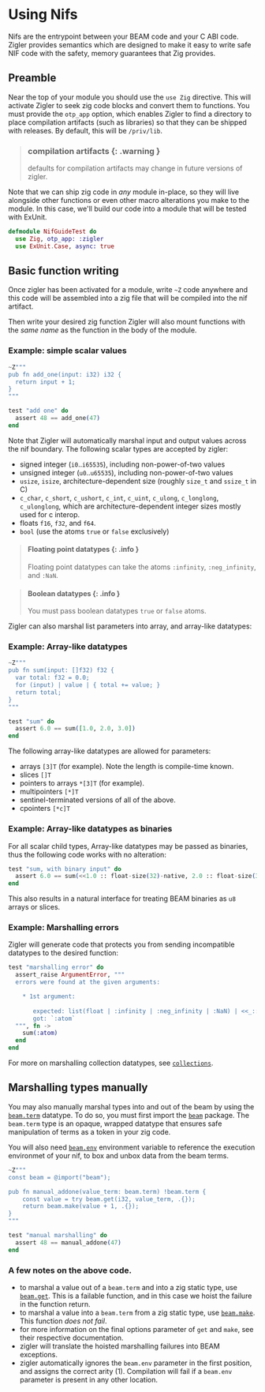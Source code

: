 # Using Nifs

Nifs are the entrypoint between your BEAM code and your C ABI code.  Zigler 
provides semantics which are designed to make it easy to write safe NIF code 
with the safety, memory guarantees that Zig provides.

## Preamble

Near the top of your module you should use the `use Zig` directive.  This will 
activate Zigler to seek zig code blocks and convert them to functions.  You 
must provide the `otp_app` option, which enables Zigler to find a directory to 
place compilation artifacts (such as libraries) so that they can be shipped 
with releases.  By default, this will be `/priv/lib`.

> ### compilation artifacts {: .warning }
>
> defaults for compilation artifacts may change in future versions of 
> zigler.

Note that we can ship zig code in *any* module in-place, so they will live 
alongside other functions or even other macro alterations you make to the 
module.  In this case, we'll build our code into a module that will be tested 
with ExUnit.

```elixir
defmodule NifGuideTest do
  use Zig, otp_app: :zigler
  use ExUnit.Case, async: true
```

## Basic function writing

Once zigler has been activated for a module, write `~Z` code anywhere and this 
code will be assembled into a zig file that will be compiled into the nif 
artifact.  

Then write your desired zig function Zigler will also mount functions with the 
*same name* as the function in the body of the module.

### Example: simple scalar values

```elixir
~Z"""
pub fn add_one(input: i32) i32 {
  return input + 1;
}
"""

test "add one" do
  assert 48 == add_one(47)
end
```

Note that Zigler will automatically marshal input and output values across the 
nif boundary.  The following scalar types are accepted by zigler:

- signed integer (`i0`..`i65535`), including non-power-of-two values
- unsigned integer (`u0`..`u65535`), including non-power-of-two values
- `usize`, `isize`, architecture-dependent size (roughly `size_t` and 
  `ssize_t` in C)
- `c_char`, `c_short`, `c_ushort`, `c_int`, `c_uint`, `c_ulong`, 
  `c_longlong`, `c_ulonglong`, which are architecture-dependent
  integer sizes mostly used for c interop.
- floats `f16`, `f32`, and `f64`.
- `bool` (use the atoms `true` or `false` exclusively)

> #### Floating point datatypes {: .info }
>
> Floating point datatypes can take the atoms `:infinity`, 
> `:neg_infinity`, and `:NaN`.

> #### Boolean datatypes {: .info }
>
> You must pass boolean datatypes `true` or `false` atoms.

Zigler can also marshal list parameters into array, and array-like 
datatypes:

### Example: Array-like datatypes

```elixir
~Z"""
pub fn sum(input: []f32) f32 {
  var total: f32 = 0.0;
  for (input) | value | { total += value; }
  return total;
}
"""

test "sum" do
  assert 6.0 == sum([1.0, 2.0, 3.0])
end
```

The following array-like datatypes are allowed for parameters:
- arrays `[3]T` (for example).  Note the length is compile-time known.
- slices `[]T`
- pointers to arrays `*[3]T` (for example).
- multipointers `[*]T`
- sentinel-terminated versions of all of the above.
- cpointers `[*c]T`

### Example: Array-like datatypes as binaries

For all scalar child types, Array-like datatypes may be passed as binaries,
thus the following code works with no alteration:

```elixir
test "sum, with binary input" do
  assert 6.0 == sum(<<1.0 :: float-size(32)-native, 2.0 :: float-size(32)-native, 3.0 :: float-size(32)-native>>)
end
```

This also results in a natural interface for treating BEAM binaries as `u8` 
arrays or slices.

### Example: Marshalling errors

Zigler will generate code that protects you from sending incompatible 
datatypes to the desired function:

```elixir
test "marshalling error" do
  assert_raise ArgumentError, """
  errors were found at the given arguments:

    * 1st argument: 
  
       expected: list(float | :infinity | :neg_infinity | :NaN) | <<_::_*32>> (for `[]f32`)
       got: `:atom`
  """, fn ->
    sum(:atom)
  end
end
```

For more on marshalling collection datatypes, see [`collections`](collections.html).

## Marshalling types manually

You may also manually marshal types into and out of the beam by using the
[`beam.term`](beam.html#term) datatype.  To do so, you must first import 
the [`beam`](beam.html) package.  The `beam.term` type is an opaque, wrapped 
datatype that ensures safe manipulation of terms as a token in your zig code.

You will also need [`beam.env`](beam.html#env) environment variable to reference
the execution environmet of your nif, to box and unbox data from the beam terms.

```elixir
~Z"""
const beam = @import("beam");

pub fn manual_addone(value_term: beam.term) !beam.term {
    const value = try beam.get(i32, value_term, .{});
    return beam.make(value + 1, .{});
}
"""

test "manual marshalling" do
  assert 48 == manual_addone(47)
end
```

### A few notes on the above code.

- to marshal a value out of a `beam.term` and into a zig static type,
  use [`beam.get`](beam.html#get).  This is a failable function, and in
  this case we hoist the failure in the function return.
- to marshal a value into a `beam.term` from a zig static type, use
  [`beam.make`](beam.html#make).  This function *does not fail*.
- for more information on the final options parameter of `get` and
  `make`, see their respective documentation.
- zigler will translate the hoisted marshalling failures into BEAM 
  exceptions.
- zigler automatically ignores the `beam.env` parameter in the first
  position, and assigns the correct arity (1).  Compilation will
  fail if a `beam.env` parameter is present in any other location.
